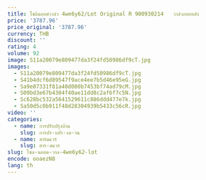 ```yaml
---
title: โซลินอยด์วาล์ว 4we6y62/Lot Original R 900930214   วาล์วถอยหลัง
price: '3787.96'
price_original: '3787.96'
currency: THB
discount: ''
rating: 4
volume: 92
image: S11a20079e809477da3f24fd50986df9cT.jpg
images:
  - S11a20079e809477da3f24fd50986df9cT.jpg
  - S41b4dcf6d89547f9ace4ee7b5d46e95eG.jpg
  - Sa9e87331f81a48d080b7453bf74ad79cM.jpg
  - S09bd3e67b4304f40ae11dd8c2af6f7c5N.jpg
  - Sc628bc532a5641529611c886ddd477e7k.jpg
  - Sa50d5c0b911f48d28304939b5433c56cR.jpg
video: ''
categories:
  - name: การปรับปรุงบ้าน
    slug: การปร-บปร-งบ-าน
  - name: ฮาร์ดแวร์
    slug: ฮาร-ดแวร
slug: โซล-นอยด-วาล-4we6y62-lot
encode: ooaezN8
lang: th
---
```

  